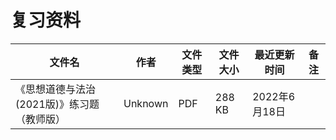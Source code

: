 # 复习资料

文件名|作者|文件类型|文件大小|最近更新时间|备注
---|---|---|---|---|---
《思想道德与法治(2021版)》练习题（教师版）|Unknown|PDF|288 KB|2022年6月18日